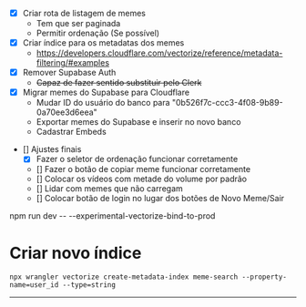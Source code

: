 - [x] Criar rota de listagem de memes
  - Tem que ser paginada
  - Permitir ordenação (Se possível)
- [x] Criar índice para os metadatas dos memes
  - https://developers.cloudflare.com/vectorize/reference/metadata-filtering/#examples
- [x] Remover Supabase Auth
  - ~~Capaz de fazer sentido substituir pelo Clerk~~
- [x] Migrar memes do Supabase para Cloudflare
  - Mudar ID do usuário do banco para "0b526f7c-ccc3-4f08-9b89-0a70ee3d6eea"
  - Exportar memes do Supabase e inserir no novo banco
  - Cadastrar Embeds
- [] Ajustes finais
  - [x] Fazer o seletor de ordenação funcionar corretamente
  - [] Fazer o botão de copiar meme funcionar corretamente
  - [] Colocar os vídeos com metade do volume por padrão
  - [] Lidar com memes que não carregam
  - [] Colocar botão de login no lugar dos botões de Novo Meme/Sair

npm run dev -- --experimental-vectorize-bind-to-prod

# Criar novo índice

```
npx wrangler vectorize create-metadata-index meme-search --property-name=user_id --type=string
```

---
